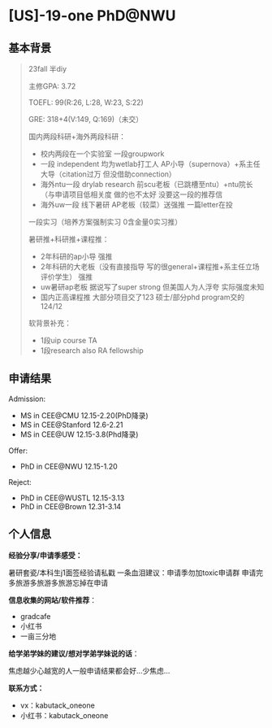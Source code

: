 # \[US\]-19-one PhD@NWU

## 基本背景

>23fall 半diy
>
>主修GPA: 3.72
>
>TOEFL: 99(R:26, L:28, W:23, S:22)
>
>GRE: 318+4(V:149, Q:169)（未交）
>
>国内两段科研+海外两段科研：
>
>+ 校内两段在一个实验室 一段groupwork
>+ 一段 independent 均为wetlab打工人 AP小导（supernova）+系主任大导（citation过万 但没借助connection） 
>+ 海外ntu一段 drylab research 前scu老板（已跳槽至ntu）+ntu院长（与申请项目低相关度 做的也不太好 没要这一段的推荐信 
>+ 海外uw一段 线下暑研 AP老板（较菜）送强推 一篇letter在投
>
>一段实习（培养方案强制实习 0含金量0实习推）
>
>暑研推+科研推+课程推：
>
>+ 2年科研的ap小导 强推
>+ 2年科研的大老板（没有直接指导 写的很general+课程推+系主任立场评价学生） 强推 
>+ uw暑研ap老板 据说写了super strong 但美国人为人浮夸 实际强度未知 
>+ 国内正高课程推 大部分项目交了123 硕士/部分phd program交的124/12
>
>软背景补充：
>
>+ 1段uip course TA
>+ 1段research also RA fellowship

## 申请结果

Admission:

+ MS in CEE@CMU 12.15-2.20(PhD降录)
+ MS in CEE@Stanford 12.6-2.21
+ MS in CEE@UW 12.15-3.8(Phd降录)

Offer:

+  PhD in CEE@NWU 12.15-1.20

Reject:

+ PhD in CEE@WUSTL 12.15-3.13
+ PhD in CEE@Brown 12.31-3.14

## 个人信息

**经验分享/申请季感受：**

暑研套瓷/本科生j1面签经验请私戳 一条血泪建议：申请季勿加toxic申请群 申请完多旅游多旅游多旅游忘掉在申请

**信息收集的网站/软件推荐**：

+ gradcafe
+ 小红书
+ 一亩三分地

**给学弟学妹的建议/想对学弟学妹说的话**：

焦虑越少心越宽的人一般申请结果都会好…少焦虑…

**联系方式：**

+ vx：kabutack_oneone
+ 小红书：kabutack_oneone